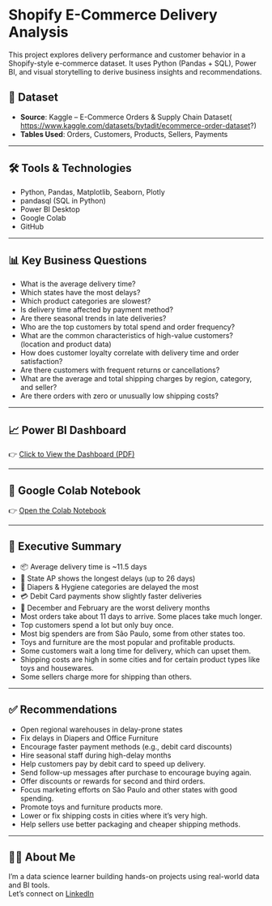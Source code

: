 # Shopify E-Commerce Delivery Analysis

This project explores delivery performance and customer behavior in a Shopify-style e-commerce dataset. It uses Python (Pandas + SQL), Power BI, and visual storytelling to derive business insights and recommendations.

## 📂 Dataset

- **Source**: Kaggle – E-Commerce Orders & Supply Chain Dataset( https://www.kaggle.com/datasets/bytadit/ecommerce-order-dataset?)
- **Tables Used**: Orders, Customers, Products, Sellers, Payments

---

## 🛠️ Tools & Technologies

- Python, Pandas, Matplotlib, Seaborn, Plotly
- pandasql (SQL in Python)
- Power BI Desktop
- Google Colab
- GitHub

---

## 📊 Key Business Questions

- What is the average delivery time?
- Which states have the most delays?
- Which product categories are slowest?
- Is delivery time affected by payment method?
- Are there seasonal trends in late deliveries?
- Who are the top customers by total spend and order frequency?
- What are the common characteristics of high-value customers? (location and product data)
- How does customer loyalty correlate with delivery time and order satisfaction?
- Are there customers with frequent returns or cancellations?
- What are the average and total shipping charges by region, category, and seller?
- Are there orders with zero or unusually low shipping costs?

---

## 📈 Power BI Dashboard

👉 [Click to View the Dashboard (PDF)](https://drive.google.com/file/d/177BIJyH08bP58L9DeEASny952Pa255EU/view?usp=sharing)

---

## 📘 Google Colab Notebook

👉 [Open the Colab Notebook](https://colab.research.google.com/drive/12MwoE1moEn31lDGsY_bbBNCAQoKQM-vx?usp=sharing)

---

## 🧠 Executive Summary

- 📦 Average delivery time is ~11.5 days  
- 📍 State AP shows the longest delays (up to 26 days)  
- 🧷 Diapers & Hygiene categories are delayed the most  
- 💳 Debit Card payments show slightly faster deliveries  
- 📅 December and February are the worst delivery months
- Most orders take about 11 days to arrive. Some places take much longer.
- Top customers spend a lot but only buy once.
- Most big spenders are from São Paulo, some from other states too.
- Toys and furniture are the most popular and profitable products.
- Some customers wait a long time for delivery, which can upset them.
- Shipping costs are high in some cities and for certain product types like toys and housewares.
- Some sellers charge more for shipping than others.

---

## ✅ Recommendations

- Open regional warehouses in delay-prone states  
- Fix delays in Diapers and Office Furniture  
- Encourage faster payment methods (e.g., debit card discounts)  
- Hire seasonal staff during high-delay months
- Help customers pay by debit card to speed up delivery.
- Send follow-up messages after purchase to encourage buying again.
- Offer discounts or rewards for second and third orders.
- Focus marketing efforts on São Paulo and other states with good spending.
- Promote toys and furniture products more.
- Lower or fix shipping costs in cities where it’s very high.
- Help sellers use better packaging and cheaper shipping methods.

---

## 🙋‍♂️ About Me

I’m a data science learner building hands-on projects using real-world data and BI tools.  
Let’s connect on [LinkedIn](https://www.linkedin.com/in/amneetkaur24)

